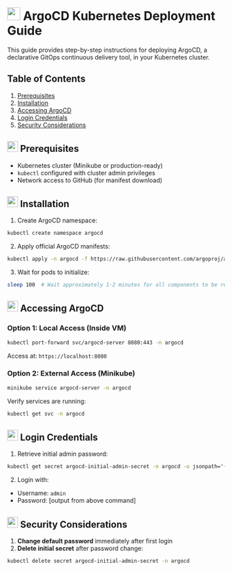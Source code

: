 # <img src="https://cdn-icons-png.flaticon.com/512/6125/6125000.png" width="30"> ArgoCD Kubernetes Deployment Guide

This guide provides step-by-step instructions for deploying ArgoCD, a declarative GitOps continuous delivery tool, in your Kubernetes cluster.

## Table of Contents
1. [Prerequisites](#prerequisites)
2. [Installation](#installation)
3. [Accessing ArgoCD](#accessing-argocd)
4. [Login Credentials](#login-credentials)
5. [Security Considerations](#security-considerations)

## <img src="https://cdn-icons-png.flaticon.com/512/1045/1045911.png" width="25"> Prerequisites
- Kubernetes cluster (Minikube or production-ready)
- `kubectl` configured with cluster admin privileges
- Network access to GitHub (for manifest download)

## <img src="https://cdn-icons-png.flaticon.com/512/888/888928.png" width="25"> Installation

1. Create ArgoCD namespace:
```bash
kubectl create namespace argocd
```

2. Apply official ArgoCD manifests:
```bash
kubectl apply -n argocd -f https://raw.githubusercontent.com/argoproj/argo-cd/stable/manifests/install.yaml
```

3. Wait for pods to initialize:
```bash
sleep 100  # Wait approximately 1-2 minutes for all components to be ready
```

## <img src="https://cdn-icons-png.flaticon.com/512/1006/1006771.png" width="25"> Accessing ArgoCD

### Option 1: Local Access (Inside VM)
```bash
kubectl port-forward svc/argocd-server 8080:443 -n argocd
```
Access at: `https://localhost:8080`

### Option 2: External Access (Minikube)
```bash
minikube service argocd-server -n argocd
```

Verify services are running:
```bash
kubectl get svc -n argocd
```

## <img src="https://cdn-icons-png.flaticon.com/512/3064/3064155.png" width="25"> Login Credentials

1. Retrieve initial admin password:
```bash
kubectl get secret argocd-initial-admin-secret -n argocd -o jsonpath="{.data.password}" | base64 --decode && echo
```

2. Login with:
- Username: `admin`
- Password: [output from above command]

## <img src="https://cdn-icons-png.flaticon.com/512/2889/2889676.png" width="25"> Security Considerations

1. **Change default password** immediately after first login
2. **Delete initial secret** after password change:
```bash
kubectl delete secret argocd-initial-admin-secret -n argocd
```